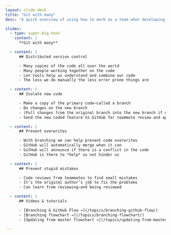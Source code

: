 ```yaml
---
layout: slide-deck
title: "Git with many"
desc: "A quick overview of using how to work as a team when developing the same codebase using Git, GitHub, branching & GitHub flow."

slides:
  - type: super-big-text
    content: |
      **Git with many**

  - content: |
      ## Distributed version control

      - Many copies of the code all over the world
      - Many people working together on the code
      - Let tools help us understand and combine our code
      - The less we do manually the less error prone things are

  - content: |
      ## Isolate new code

      - Make a copy of the primary code—called a branch
      - Do changes on the new branch
      - (Pull changes from the original branch into the new branch if necessary)
      - Send the new coded feature to GitHub for teammate review and approval

  - content: |
      ## Prevent overwrites

      - With branching we can help prevent code overwrites
      - GitHub will automatically merge when it can
      - GitHub will announce if there is a conflict in the code
      - GitHub is there to *help* us not hinder us

  - content: |
      ## Prevent stupid mistakes

      - Code reviews from teammates to find small mistakes
      - It’s the original author’s job to fix the problems
      - Can learn from reviewing—and being reviewed

  - content: |
      ## Videos & tutorials

      - [Branching & GitHub Flow ➔](/topics/branching-github-flow/)
      - [Branching flowchart ➔](/topics/branching-flowchart/)
      - [Updating from master flowchart ➔](/topics/updating-from-master-flowchart/)

---
```

